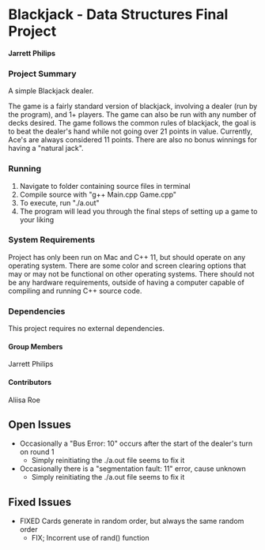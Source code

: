 # Blackjack - Data Structures Final Project
**Jarrett Philips**

### Project Summary
A simple Blackjack dealer. 

The game is a fairly standard version of blackjack, involving a dealer (run by the program), and 1+ players. The game can also be run with any number of decks desired. The game follows the common rules of blackjack, the goal is to beat the dealer's hand while not going over 21 points in value. Currently, Ace's are always considered 11 points. There are also no bonus winnings for having a "natural jack".

### Running
1. Navigate to folder containing source files in terminal
2. Compile source with "g++ Main.cpp Game.cpp"
3. To execute, run "./a.out"
4. The program will lead you through the final steps of setting up a game to your liking

### System Requirements
Project has only been run on Mac and C++ 11, but should operate on any operating system. There are some color and screen clearing options that may or may not be functional on other operating systems. There should not be any hardware requirements, outside of having a computer capable of compiling and running C++ source code.

### Dependencies
This project requires no external dependencies.

#### Group Members
Jarrett Philips

#### Contributors
Aliisa Roe

## Open	Issues
- Occasionally a "Bus Error: 10" occurs after the start of the dealer's turn on round 1
	- Simply reinitiating the ./a.out file seems to fix it
- Occasionally there is a "segmentation fault: 11" error, cause unknown
	- Simply reinitiating the ./a.out file seems to fix it

## Fixed Issues
- FIXED Cards generate in random order, but always the same random order
	- FIX; Incorrent use of rand() function